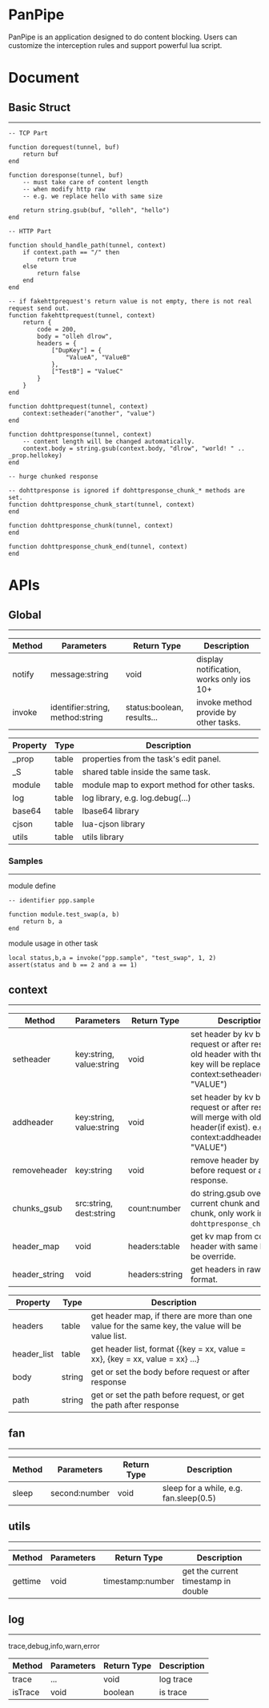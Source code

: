 # PanPipe
PanPipe is an application designed to do content blocking.
Users can customize the interception rules and support powerful lua script.

# Document

## Basic Struct
---

```
-- TCP Part

function dorequest(tunnel, buf)
    return buf
end

function doresponse(tunnel, buf)
    -- must take care of content length
    -- when modify http raw
    -- e.g. we replace hello with same size

    return string.gsub(buf, "olleh", "hello")
end

-- HTTP Part

function should_handle_path(tunnel, context)
    if context.path == "/" then
        return true
    else
        return false
    end
end

-- if fakehttprequest's return value is not empty, there is not real request send out.
function fakehttprequest(tunnel, context)
    return {
        code = 200,
        body = "olleh dlrow",
        headers = {
            ["DupKey"] = {
                "ValueA", "ValueB"
            },
            ["TestB"] = "ValueC"
        }
    }
end

function dohttprequest(tunnel, context)
    context:setheader("another", "value")
end

function dohttpresponse(tunnel, context)
    -- content length will be changed automatically.
    context.body = string.gsub(context.body, "dlrow", "world! " .. _prop.hellokey)
end

-- hurge chunked response

-- dohttpresponse is ignored if dohttpresponse_chunk_* methods are set.
function dohttpresponse_chunk_start(tunnel, context)
end

function dohttpresponse_chunk(tunnel, context)
end

function dohttpresponse_chunk_end(tunnel, context)
end
```

# APIs

## Global
---

| Method      | Parameters    | Return Type   | Description   |
| ------------- | ------------- | ------------- | ------------- |
| notify | message:string | void | display notification, works only ios 10+ |
| invoke | identifier:string, method:string | status:boolean, results...| invoke method provide by other tasks. |

| Property | Type | Description |
| ------------- | ------------- | ------------- |
| _prop | table | properties from the task's edit panel. |
| _S | table | shared table inside the same task. |
| module | table | module map to export method for other tasks. |
| log | table | log library, e.g. log.debug(...) |
| base64 | table | lbase64 library |
| cjson | table | lua-cjson library |
| utils | table | utils library |

### Samples
---

module define
```
-- identifier ppp.sample

function module.test_swap(a, b)
    return b, a
end
```

module usage in other task
```
local status,b,a = invoke("ppp.sample", "test_swap", 1, 2)
assert(status and b == 2 and a == 1)
```

## context
---

| Method      | Parameters    | Return Type   | Description   |
| ------------- | ------------- | ------------- | ------------- |
| setheader | key:string, value:string | void | set header by kv before request or after response, old header with the same key will be replaced. e.g. context:setheader("KEY", "VALUE") |
| addheader | key:string, value:string | void | set header by kv before request or after response, will merge with old header(if exist). e.g. context:addheader("KEY", "VALUE") |
| removeheader | key:string | void | remove header by key before request or after response. |
| chunks_gsub | src:string, dest:string | count:number | do string.gsub over current chunk and last chunk, only work inside `dohttpresponse_chunk`. |
| header_map | void | headers:table | get kv map from context, header with same key will be override. |
| header_string | void | headers:string | get headers in raw string format. |

| Property | Type | Description |
| ------------- | ------------- | ------------- |
| headers | table | get header map, if there are more than one value for the same key, the value will be value list. |
| header_list | table | get header list, format {{key = xx, value = xx}, {key = xx, value = xx} ...} |
| body | string | get or set the body before request or after response |
| path | string | get or set the path before request, or get the path after response |

## fan
---

| Method      | Parameters    | Return Type   | Description   |
| ------------- | ------------- | ------------- | ------------- |
| sleep | second:number | void | sleep for a while, e.g. fan.sleep(0.5) |

## utils
---

| Method      | Parameters    | Return Type   | Description   |
| ------------- | ------------- | ------------- | ------------- |
| gettime | void | timestamp:number | get the current timestamp in double |

## log
---

trace,debug,info,warn,error

| Method      | Parameters    | Return Type   | Description   |
| ------------- | ------------- | ------------- | ------------- |
| trace | ... | void | log trace |
| isTrace | void | boolean | is trace |
